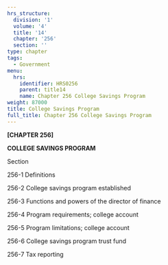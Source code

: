 ```yaml
---
hrs_structure:
  division: '1'
  volume: '4'
  title: '14'
  chapter: '256'
  section: ''
type: chapter
tags:
  - Government
menu:
  hrs:
    identifier: HRS0256
    parent: title14
    name: Chapter 256 College Savings Program
weight: 87000
title: College Savings Program
full_title: Chapter 256 College Savings Program
---
```

**[CHAPTER 256]**

**COLLEGE SAVINGS PROGRAM**

Section

256-1 Definitions

256-2 College savings program established

256-3 Functions and powers of the director of finance

256-4 Program requirements; college account

256-5 Program limitations; college account

256-6 College savings program trust fund

256-7 Tax reporting